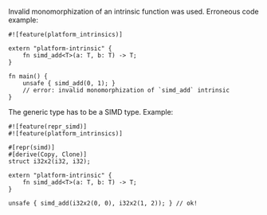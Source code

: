 Invalid monomorphization of an intrinsic function was used. Erroneous code
example:

```ignore (error-emitted-at-codegen-which-cannot-be-handled-by-compile_fail)
#![feature(platform_intrinsics)]

extern "platform-intrinsic" {
    fn simd_add<T>(a: T, b: T) -> T;
}

fn main() {
    unsafe { simd_add(0, 1); }
    // error: invalid monomorphization of `simd_add` intrinsic
}
```

The generic type has to be a SIMD type. Example:

```
#![feature(repr_simd)]
#![feature(platform_intrinsics)]

#[repr(simd)]
#[derive(Copy, Clone)]
struct i32x2(i32, i32);

extern "platform-intrinsic" {
    fn simd_add<T>(a: T, b: T) -> T;
}

unsafe { simd_add(i32x2(0, 0), i32x2(1, 2)); } // ok!
```
